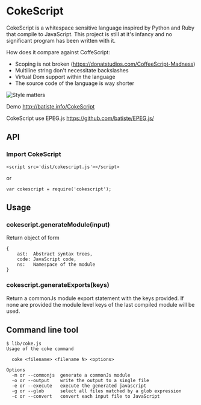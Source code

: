 # CokeScript

CokeScript is a whitespace sensitive language inspired by Python and Ruby that compile to JavaScript. This project is still at it's infancy and no significant program has been written with it.

How does it compare against CoffeScript:

  - Scoping is not broken (https://donatstudios.com/CoffeeScript-Madness)
  - Multiline string don't necessitate backslashes
  - Virtual Dom support within the language
  - The source code of the language is way shorter

![Style matters](https://raw.githubusercontent.com/batiste/CokeScript/master/css/eg-coke.png)

Demo http://batiste.info/CokeScript

CokeScript use EPEG.js https://github.com/batiste/EPEG.js/

## API

### Import CokeScript

    <script src='dist/cokescript.js'></script>

or

    var cokescript = require('cokescript');

## Usage

### cokescript.generateModule(input)

Return object of form

    {
        ast:  Abstract syntax trees,
        code: JavaScript code,
        ns:   Namespace of the module
    }

### cokescript.generateExports(keys)

Return a commonJs module export statement with the keys provided. If none are provided
the module level keys of the last compiled module will be used.

## Command line tool

    $ lib/coke.js
    Usage of the coke command
    
      coke <filename> <filename N> <options>
    
    Options
      -m or --commonjs  generate a commonJs module
      -o or --output    write the output to a single file
      -e or --execute   execute the generated javascript
      -g or --glob      select all files matched by a glob expression
      -c or --convert   convert each input file to JavaScript
